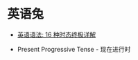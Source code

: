 # 英语兔

- [英语语法: 16 种时态终极详解](https://www.youtube.com/watch?v=P5FrIGgyNSc)


+ Present Progressive Tense - 现在进行时